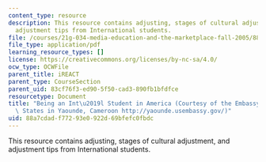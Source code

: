 ```yaml
---
content_type: resource
description: This resource contains adjusting, stages of cultural adjustment, and
  adjustment tips from International students.
file: /courses/21g-034-media-education-and-the-marketplace-fall-2005/88a7cdadf77293e0922d69bfefc0fbdc_MIT21G_034F05_beingintlstu.pdf
file_type: application/pdf
learning_resource_types: []
license: https://creativecommons.org/licenses/by-nc-sa/4.0/
ocw_type: OCWFile
parent_title: iREACT
parent_type: CourseSection
parent_uid: 83cf76f3-ed90-5f50-cad3-890fb1bfdfce
resourcetype: Document
title: "Being an Int\u2019l Student in America (Courtesy of the Embassy of the United\
  \ States in Yaounde, Cameroon http://yaounde.usembassy.gov/)"
uid: 88a7cdad-f772-93e0-922d-69bfefc0fbdc
---
```

This resource contains adjusting, stages of cultural adjustment, and adjustment tips from International students.